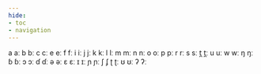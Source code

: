```yaml
---
hide:
- toc
- navigation
---
```

a
aː
b
bː
c
cː
e
eː
f
fː
i
iː
j
jː
k
kː
l
lː
m
mː
n
nː
o
oː
p
pː
r
rː
s
sː
t̪
t̪ː
u
uː
w
wː
ŋ
ŋː
ɓ
ɓː
ɔ
ɔː
ɗ
ɗː
ə
əː
ɛ
ɛː
ɪ
ɪː
ɲ
ɲː
ʃ
ʄ
ʈ
ʈː
ʊ
ʊː
ʔ
ʔː
